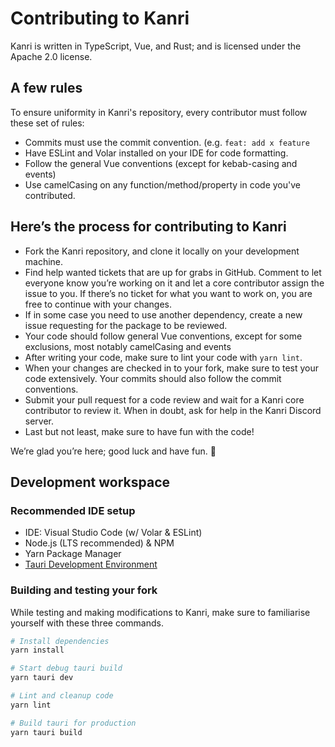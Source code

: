 # Contributing to Kanri
Kanri is written in TypeScript, Vue, and Rust; and is licensed under the Apache 2.0 license.

## A few rules
To ensure uniformity in Kanri's repository, every contributor must follow these set of rules:
* Commits must use the commit convention. (e.g. `feat: add x feature`
* Have ESLint and Volar installed on your IDE for code formatting.
* Follow the general Vue conventions (except for kebab-casing and events)
* Use camelCasing on any function/method/property in code you've contributed.

## Here’s the process for contributing to Kanri
* Fork the Kanri repository, and clone it locally on your development machine.
* Find help wanted tickets that are up for grabs in GitHub. Comment to let everyone know you’re working on it and let a core contributor assign the issue to you. If there’s no ticket for what you want to work on, you are free to continue with your changes.
* If in some case you need to use another dependency, create a new issue requesting for the package to be reviewed.
* Your code should follow general Vue conventions, except for some exclusions, most notably camelCasing and events
* After writing your code, make sure to lint your code with `yarn lint`.
* When your changes are checked in to your fork, make sure to test your code extensively. Your commits should also follow the commit conventions.
* Submit your pull request for a code review and wait for a Kanri core contributor to review it. When in doubt, ask for help in the Kanri Discord server.
* Last but not least, make sure to have fun with the code!

We’re glad you’re here; good luck and have fun. 🤍

## Development workspace
### Recommended IDE setup
* IDE: Visual Studio Code (w/ Volar & ESLint)
* Node.js (LTS recommended) & NPM
* Yarn Package Manager
* [Tauri Development Environment](https://tauri.app/v1/guides/getting-started/prerequisites/)

### Building and testing your fork
While testing and making modifications to Kanri, make sure to familiarise yourself with these three commands.

```bash
# Install dependencies
yarn install

# Start debug tauri build
yarn tauri dev

# Lint and cleanup code
yarn lint

# Build tauri for production
yarn tauri build
```
